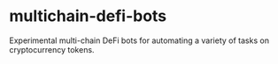 # multichain-defi-bots
Experimental multi-chain DeFi bots for automating a variety of tasks on cryptocurrency tokens.
